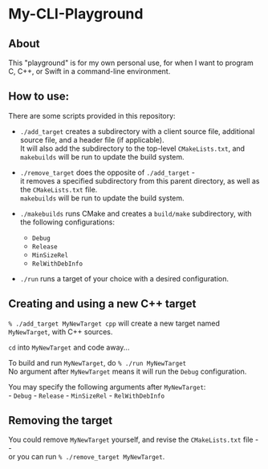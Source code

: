 # My-CLI-Playground

## About
This "playground" is for my own personal use, 
for when I want to program C, C++, or Swift in a command-line environment.

## How to use:

There are some scripts provided in this repository:
- `./add_target` creates a subdirectory with a client source file, additional source file, and a header file (if applicable).<br>
    It will also add the subdirectory to the top-level `CMakeLists.txt`, and `makebuilds` will be run to update the build system.

- `./remove_target` does the opposite of `./add_target` -<br>
    it removes a specified subdirectory from this parent directory, as well as the `CMakeLists.txt` file.<br>
    `makebuilds` will be run to update the build system.

- `./makebuilds` runs CMake and creates a `build/make` subdirectory, with the following configurations:
    - `Debug`
    - `Release`
    - `MinSizeRel`
    - `RelWithDebInfo`

- `./run` runs a target of your choice with a desired configuration.

## Creating and using a new C++ target

`% ./add_target MyNewTarget cpp` will create a new target named `MyNewTarget`, with C++ sources.<br>

`cd` into `MyNewTarget` and code away...<br>

To build and run `MyNewTarget`, do `% ./run MyNewTarget`<br>
No argument after `MyNewTarget` means it will run the `Debug` configuration.

You may specify the following arguments after `MyNewTarget`:<br>
    - `Debug`
    - `Release`
    - `MinSizeRel`
    - `RelWithDebInfo`

## Removing the target

You could remove `MyNewTarget` yourself, and revise the `CMakeLists.txt` file --<br>
or you can run `% ./remove_target MyNewTarget`.

